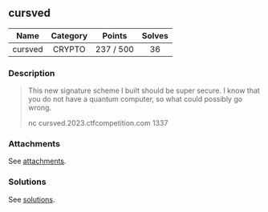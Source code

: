 ## cursved

|  Name  |  Category  |  Points  |  Solves  |
| :----: | :----: | :----: | :----: |
|  cursved  |  CRYPTO  |  237 / 500  |  36  |

### Description
> This new signature scheme I built should be super secure. I know that you do not have a quantum computer, so what could possibly go wrong.
> 
> nc cursved.2023.ctfcompetition.com 1337

### Attachments
See [attachments](https://github.com/roadicing/ctf-writeups/tree/main/2023/googlectf/cursved/attachments).

### Solutions
See [solutions](https://github.com/roadicing/ctf-writeups/tree/main/2023/googlectf/cursved/solutions).
